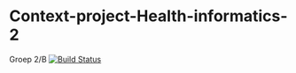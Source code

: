 # Context-project-Health-informatics-2
Groep 2/B
[![Build Status](https://travis-ci.org/rpjproost/Context-project-Health-informatics-2.svg?branch=master)](https://travis-ci.org/rpjproost/Context-project-Health-informatics-2)
